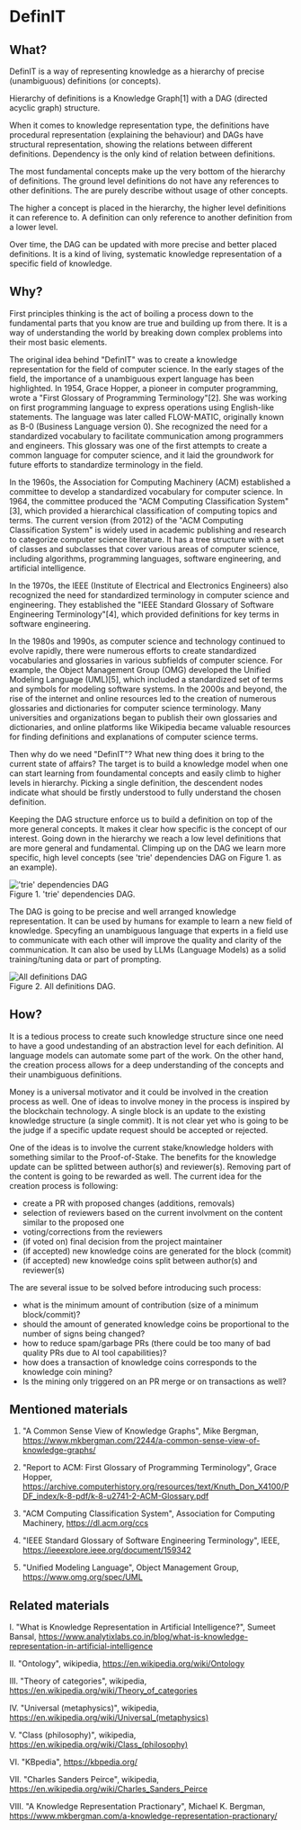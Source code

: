 # DefinIT

## What?

DefinIT is a way of representing knowledge as a hierarchy of precise (unambiguous) definitions (or concepts).

Hierarchy of definitions is a Knowledge Graph[1] with a DAG (directed acyclic graph) structure.

When it comes to knowledge representation type, the definitions have procedural 
representation (explaining the behaviour) and DAGs have structural representation, 
showing the relations between different definitions. Dependency is the only kind of relation
between definitions.

The most fundamental concepts make up the very bottom of the hierarchy of definitions. 
The ground level definitions do not have any references to other definitions. 
The are purely describe without usage of other concepts. 

The higher a concept is placed in the hierarchy, the higher level definitions it can reference to. 
A definition can only reference to another definition from a lower level. 

Over time, the DAG can be updated with more precise and better placed definitions. 
It is a kind of living, systematic knowledge representation of a specific field of knowledge.

## Why?

First principles thinking is the act of boiling a process down to the 
fundamental parts that you know are true and building up from there.
It is a way of understanding the world by breaking down complex problems into their most basic elements.

The original idea behind "DefinIT" was to create a knowledge representation for the field of computer science. 
In the early stages of the field, the importance of a unambiguous expert language has been highlighted. 
In 1954, Grace Hopper, a pioneer in computer programming, wrote a "First Glossary of Programming Terminology"[2].
She was working on first programming language to express operations using English-like statements. The language was later called FLOW-MATIC, originally known as B-0 (Business Language version 0). She recognized the need for a standardized vocabulary
to facilitate communication among programmers and engineers.
This glossary was one of the first attempts to create a common language for computer science,
and it laid the groundwork for future efforts to standardize terminology in the field.

In the 1960s, the Association for Computing Machinery (ACM) established a committee to develop a standardized vocabulary for computer science.
In 1964, the committee produced the "ACM Computing Classification System"[3], which provided a hierarchical classification of computing topics and terms.
The current version (from 2012) of the "ACM Computing Classification System" is widely used in academic publishing and research to categorize computer science literature. It has a tree structure with a set of classes and subclasses that cover various areas of computer science, including algorithms, programming languages, software engineering, and artificial intelligence.

In the 1970s, the IEEE (Institute of Electrical and Electronics Engineers) also recognized the need for standardized terminology in computer science and engineering.
They established the "IEEE Standard Glossary of Software Engineering Terminology"[4], which provided definitions for key terms in software engineering.

In the 1980s and 1990s, as computer science and technology continued to evolve rapidly,
there were numerous efforts to create standardized vocabularies and glossaries in various subfields of computer science.
For example, the Object Management Group (OMG) developed the Unified Modeling Language (UML)[5],
which included a standardized set of terms and symbols for modeling software systems.
In the 2000s and beyond, the rise of the internet and online resources led to the creation of numerous glossaries and dictionaries for computer science terminology.
Many universities and organizations began to publish their own glossaries and dictionaries,
and online platforms like Wikipedia became valuable resources for finding definitions and explanations of computer science terms.

Then why do we need "DefinIT"? What new thing does it bring to the current state of affairs? The target is to build a knowledge model when one can start learning from 
foundamental concepts and easily climb to higher levels in hierarchy. 
Picking a single definition, the descendent nodes indicate what should be 
firstly understood to fully understand the chosen definition.

Keeping the DAG structure enforce us to build a definition on top of the more general concepts. 
It makes it clear how specific is the concept of our interest. 
Going down in the hierarchy we reach a low level definitions that are more general and fundamental. 
Climping up on the DAG we learn more specific, high level concepts 
(see 'trie' dependencies DAG on Figure 1. as an example).

!['trie' dependencies DAG](./dag_trie.png)  
Figure 1. 'trie' dependencies DAG.

The DAG is going to be precise and well arranged knowledge representation. 
It can be used by humans for example to learn a new field of knowledge.
Specyfing an unambiguous language that experts in a field use to communicate with each other 
will improve the quality and clarity of the communication.
It can also be used by LLMs (Language Models) as a solid training/tuning data or part of prompting.

![All definitions DAG](./dag_all.png)  
Figure 2. All definitions DAG.

## How?

It is a tedious process to create such knowledge structure since one need to have 
a good undestanding of an abstraction level for each definition. 
AI language models can automate some part of the work. 
On the other hand, the creation process allows for a deep understanding 
of the concepts and their unambiguous definitions.

Money is a universal motivator and it could be involved in the creation process as well. 
One of ideas to involve money in the process is inspired by the blockchain technology. 
A single block is an update to the existing knowledge structure (a single commit). 
It is not clear yet who is going to be the judge if a specific update request 
should be accepted or rejected.

One of the ideas is to involve the current stake/knowledge holders 
with something similar to the Proof-of-Stake. 
The benefits for the knowledge update can be splitted between author(s) and reviewer(s). 
Removing part of the content is going to be rewarded as well. 
The current idea for the creation process is following:

- create a PR with proposed changes (additions, removals)
- selection of reviewers based on the current involvment on the content similar to the proposed one
- voting/corrections from the reviewers
- (if voted on) final decision from the project maintainer
- (if accepted) new knowledge coins are generated for the block (commit)
- (if accepted) new knowledge coins split between author(s) and reviewer(s)

The are several issue to be solved before introducing such process:
- what is the minimum amount of contribution (size of a minimum block/commit)?
- should the amount of generated knowledge coins be proportional to the number of signs being changed? 
- how to reduce spam/garbage PRs (there could be too many of bad quality PRs due to AI tool capabilities)?
- how does a transaction of knowledge coins corresponds to the knowledge coin mining?
- Is the mining only triggered on an PR merge or on transactions as well?

## Mentioned materials

1. "A Common Sense View of Knowledge Graphs", Mike Bergman, https://www.mkbergman.com/2244/a-common-sense-view-of-knowledge-graphs/

2. "Report to ACM: First Glossary of Programming Terminology", Grace Hopper, https://archive.computerhistory.org/resources/text/Knuth_Don_X4100/PDF_index/k-8-pdf/k-8-u2741-2-ACM-Glossary.pdf

3. "ACM Computing Classification System", Association for Computing Machinery, https://dl.acm.org/ccs

4. "IEEE Standard Glossary of Software Engineering Terminology", IEEE, https://ieeexplore.ieee.org/document/159342

5. "Unified Modeling Language", Object Management Group, https://www.omg.org/spec/UML

## Related materials

I. "What is Knowledge Representation in Artificial Intelligence?", 
Sumeet Bansal, https://www.analytixlabs.co.in/blog/what-is-knowledge-representation-in-artificial-intelligence

II. "Ontology", wikipedia, https://en.wikipedia.org/wiki/Ontology

III. "Theory of categories", wikipedia, https://en.wikipedia.org/wiki/Theory_of_categories

IV. "Universal (metaphysics)", wikipedia, https://en.wikipedia.org/wiki/Universal_(metaphysics)

V. "Class (philosophy)", wikipedia, https://en.wikipedia.org/wiki/Class_(philosophy)

VI. "KBpedia", https://kbpedia.org/

VII. "Charles Sanders Peirce", wikipedia, https://en.wikipedia.org/wiki/Charles_Sanders_Peirce

VIII. "A Knowledge Representation Practionary", Michael K. Bergman, https://www.mkbergman.com/a-knowledge-representation-practionary/
